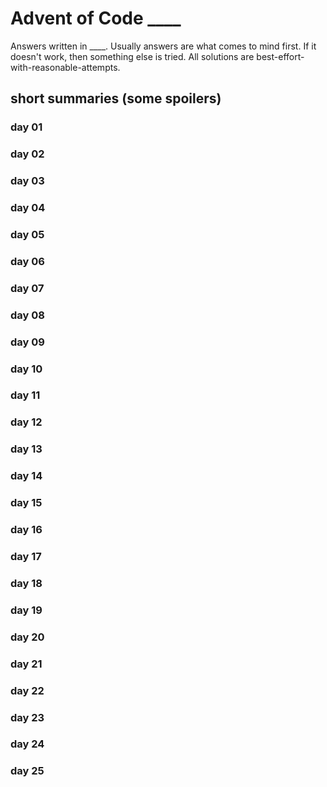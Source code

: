 # Advent of Code \_\_\_\_

Answers written in \_\_\_\_. Usually answers are what comes
to mind first. If it doesn't work, then something else is tried.
All solutions are best-effort-with-reasonable-attempts.

## short summaries (some spoilers)

### day 01


### day 02


### day 03


### day 04


### day 05


### day 06


### day 07


### day 08


### day 09


### day 10


### day 11


### day 12


### day 13


### day 14


### day 15


### day 16


### day 17


### day 18


### day 19


### day 20


### day 21


### day 22


### day 23


### day 24


### day 25



